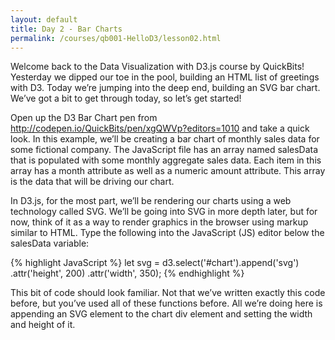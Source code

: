```yaml
---
layout: default
title: Day 2 - Bar Charts
permalink: /courses/qb001-HelloD3/lesson02.html
---
```


Welcome back to the Data Visualization with D3.js course by QuickBits!
Yesterday we dipped our toe in the pool, building an HTML list of greetings
with D3. Today we’re jumping into the deep end, building an SVG bar chart.
We’ve got a bit to get through today, so let’s get started!

Open up the D3 Bar Chart pen from
http://codepen.io/QuickBits/pen/xgQWVp?editors=1010
and take a quick look. In this example, we’ll be creating a bar chart of
monthly sales data for some fictional company. The JavaScript file has an
array named salesData that is populated with some monthly aggregate sales
data. Each item in this array has a month attribute as well as a numeric
amount attribute. This array is the data that will be driving our chart.

In D3.js, for the most part, we’ll be rendering our charts using a web
technology called SVG. We’ll be going into SVG in more depth later, but
for now, think of it as a way to render graphics in the browser using
markup similar to HTML. Type the following into the JavaScript (JS) editor
below the salesData variable:

{% highlight JavaScript %}
let svg = d3.select('#chart').append('svg')
    .attr('height', 200)
    .attr('width', 350);
{% endhighlight %}

This bit of code should look familiar. Not that we’ve written exactly this
code before, but you’ve used all of these functions before. All we’re doing
here is appending an SVG element to the chart div element and setting the
width and height of it.
